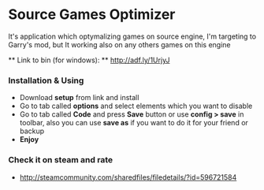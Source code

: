 # Source Games Optimizer

It's application which optymalizing games on source engine, I'm targeting to Garry's mod, but It working also on any others games on this engine

** Link to bin (for windows): ** http://adf.ly/1UrjyJ

### Installation & Using
* Download **setup** from link and install
* Go to tab called **options** and select elements which you want to disable
* Go to tab called **Code** and press **Save** button or use **config > save** in toolbar, also you can use **save as** if you want to do it for your friend or backup
* **Enjoy**

### Check it on steam and rate
* http://steamcommunity.com/sharedfiles/filedetails/?id=596721584

